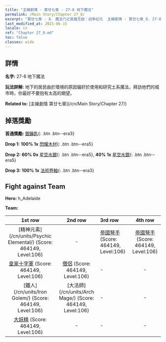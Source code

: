 ```yaml
---
title: "主線劇情 - 第廿七章 - 27-8 地下魔法"
permalink: /Main Story/Chapter 27_8/
excerpt: "第廿七章 - 8. 魔法门之英雄无敌：战争纪元  主線劇情 - 第廿七章_8. 27-8 地下魔法"
last_modified_at: 2021-06-15
locale: cn
ref: "Chapter 27_8.md"
toc: false
classes: wide
---
```


## 詳情

 **名字:** 27-8 地下魔法

 **玩法詳解:** 地下的居民由於環境的原因偏好於使用和研究土系魔法，拜訪他們的城市時，你最好不要抱有太高的期望。

 **Related to:** [主線劇情 第廿七章](/cn/Main Story/Chapter 27/)

## 掉落獎勵

 **首通獎勵:** [銀鑰匙](/cn/Items/con_693/){: .btn .btn--era3}

 **Drop 1:** **100% 1x** [閃耀木材](/cn/Items/mat_97/){: .btn .btn--era5}

 **Drop 2:** **60% 0x** [星空水銀](/cn/Items/mat_91/){: .btn .btn--era5}, **40% 1x** [星空水銀](/cn/Items/mat_91/){: .btn .btn--era5}

 **Drop 3:** **100% 1x** [法術卷軸](/cn/Items/con_694/){: .btn .btn--era3}


## Fight against Team
 **Hero:** h_Adelaide

 **Team:**


  | 1st row | 2nd row | 3rd row | 4th row |
  |:----:|:----:|:----|:----:|
  | [精神元素](/cn/units/Psychic Elemental/) (Score: 464149, Level:106)  | - | [帝國弩手](/cn/units/Marksman/) (Score: 464149, Level:106)  | [帝國弩手](/cn/units/Marksman/) (Score: 464149, Level:106)  |
  | [皇家十字軍](/cn/units/Swordsman/) (Score: 464149, Level:106)  | [僧侶](/cn/units/Monk/) (Score: 464149, Level:106)  | - | - |
  | [鐵人](/cn/units/Iron Golem/) (Score: 464149, Level:106)  | [大法師](/cn/units/Arch Mage/) (Score: 464149, Level:106)  | - | - |
  | [大妖精](/cn/units/Gremlin/) (Score: 464149, Level:106)  | - | - | - |


